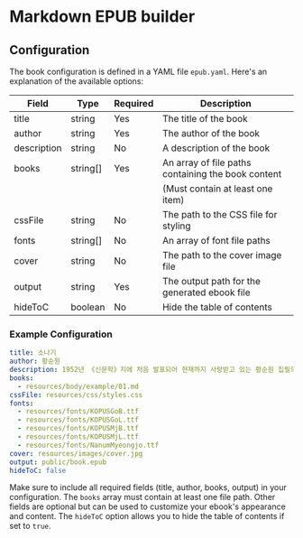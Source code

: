 # Markdown EPUB builder

## Configuration

The book configuration is defined in a YAML file `epub.yaml`. Here's an explanation of the available options:

| Field       | Type     | Required | Description                                           |
|-------------|----------|----------|-------------------------------------------------------|
| title       | string   | Yes      | The title of the book                                 |
| author      | string   | Yes      | The author of the book                                |
| description | string   | No       | A description of the book                             |
| books       | string[] | Yes      | An array of file paths containing the book content    |
|             |          |          | (Must contain at least one item)                      |
| cssFile     | string   | No       | The path to the CSS file for styling                  |
| fonts       | string[] | No       | An array of font file paths                           |
| cover       | string   | No       | The path to the cover image file                      |
| output      | string   | Yes      | The output path for the generated ebook file          |
| hideToC     | boolean  | No       | Hide the table of contents                            |

### Example Configuration

```yaml
title: 소나기
author: 황순원
description: 1952년 《신문학》지에 처음 발표되어 현재까지 사랑받고 있는 황순원 집필의 단편소설.
books:
  - resources/body/example/01.md
cssFile: resources/css/styles.css
fonts:
  - resources/fonts/KOPUSGoB.ttf
  - resources/fonts/KOPUSGoL.ttf
  - resources/fonts/KOPUSMjB.ttf
  - resources/fonts/KOPUSMjL.ttf
  - resources/fonts/NanumMyeongjo.ttf
cover: resources/images/cover.jpg
output: public/book.epub
hideToC: false
```

Make sure to include all required fields (title, author, books, output) in your configuration. The `books` array must contain at least one file path. Other fields are optional but can be used to customize your ebook's appearance and content. The `hideToC` option allows you to hide the table of contents if set to `true`.